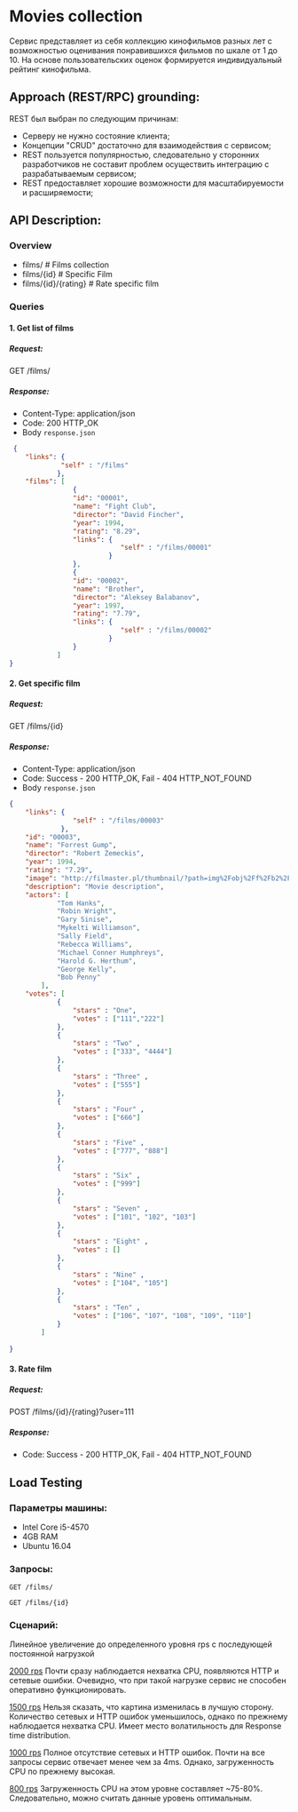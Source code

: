 # Movies collection
Сервис представляет из себя коллекцию кинофильмов разных лет с возможностью оценивания понравившихся фильмов по шкале от 1 до 10. На основе пользовательских оценок формируется индивидуальный рейтинг кинофильма.
## Approach (REST/RPC) grounding:
REST был выбран по следующим причинам:
- Cерверу не нужно состояние клиента;
- Концепции "CRUD" достаточно для взаимодействия с сервисом;
- REST пользуется популярностью, следовательно у сторонних разработчиков не составит проблем осуществить интеграцию с разрабатываемым сервисом; 
- REST предоставляет хорошие возможности для масштабируемости и расширяемости;

## API Description:
### Overview
- films/ 			# Films collection
- films/{id} 		# Specific Film
- films/{id}/{rating} # Rate specific film

### Queries

#### 1. Get list of films
##### Request:
GET /films/
##### Response:
- Content-Type: application/json
- Code: 200 HTTP_OK
- Body `response.json`
```json
 {
	"links": {
			 "self" : "/films"
			},
    "films": [
                {
				"id": "00001",
                "name": "Fight Club",
				"director": "David Fincher",
                "year": 1994,
                "rating": "8.29",
				"links": {
							"self" : "/films/00001"
						 }
                },
                {
				"id": "00002",
                "name": "Brother",
				"director": "Aleksey Balabanov",
                "year": 1997,
                "rating": "7.79",
				"links": {
							"self" : "/films/00002"
						 }
                }
            ]
}
```
#### 2. Get specific film
##### Request:
GET /films/{id}
##### Response:
- Content-Type: application/json
- Code: Success - 200 HTTP_OK, Fail - 404 HTTP_NOT_FOUND
- Body `response.json`
```json
{	
	"links": {
				"self" : "/films/00003"
			 },
	"id": "00003",
    "name": "Forrest Gump",
	"director": "Robert Zemeckis",
    "year": 1994,
    "rating": "7.29",
    "image": "http://filmaster.pl/thumbnail/?path=img%2Fobj%2Ff%2Fb2%2F38%2Fforrest-gump.jpg&crop=center&size=180",
    "description": "Movie description",
	"actors": [
            "Tom Hanks",
            "Robin Wright",
            "Gary Sinise",
            "Mykelti Williamson",
            "Sally Field",
            "Rebecca Williams",
            "Michael Conner Humphreys",
            "Harold G. Herthum",
            "George Kelly",
            "Bob Penny"
        ],
	"votes": [
			{
				"stars" : "One",
				"votes" : ["111","222"]
			},
			{
				"stars" : "Two" ,
				"votes" : ["333", "4444"]
			},
			{
				"stars" : "Three" ,
				"votes" : ["555"]
			},
			{
				"stars" : "Four" ,
				"votes" : ["666"]
			},
			{
				"stars" : "Five" ,
				"votes" : ["777", "888"]
			},
			{
				"stars" : "Six" ,
				"votes" : ["999"]
			},
			{
				"stars" : "Seven" ,
				"votes" : ["101", "102", "103"]
			},
			{
				"stars" : "Eight" ,
				"votes" : []
			},
			{
				"stars" : "Nine" ,
				"votes" : ["104", "105"]
			},
			{
				"stars" : "Ten" ,
				"votes" : ["106", "107", "108", "109", "110"]
			}
		]
			
}
```
#### 3. Rate film
##### Request:
POST /films/{id}/{rating}?user=111
##### Response:
- Code: Success - 200 HTTP_OK, Fail - 404 HTTP_NOT_FOUND

## Load Testing
### Параметры машины:
- Intel Core i5-4570
- 4GB RAM
- Ubuntu 16.04
### Запросы:
```
GET /films/
```
```
GET /films/{id}
```
### Сценарий:
Линейное увеличение до определенного уровня rps с последующей постоянной нагрузкой

[2000 rps](https://overload.yandex.net/6202)
Почти сразу наблюдается нехватка CPU, появляются HTTP и сетевые ошибки. Очевидно, что при такой нагрузке сервис не способен оперативно функционировать.

[1500 rps](https://overload.yandex.net/6203)
Нельзя сказать, что картина изменилась в лучшую сторону. Количество сетевых и HTTP ошибок уменьшилось, однако по прежнему наблюдается нехватка CPU. Имеет место волатильность для Response time distribution.

[1000 rps](https://overload.yandex.net/6205)
Полное отсутствие сетевых и HTTP ошибок. Почти на все запросы сервис отвечает менее чем за 4ms. Однако, загруженность CPU по прежнему высокая.

[800 rps](https://overload.yandex.net/6206)
Загруженность CPU на этом уровне составляет ~75-80%. Следовательно, можно считать данные уровень оптимальным.

